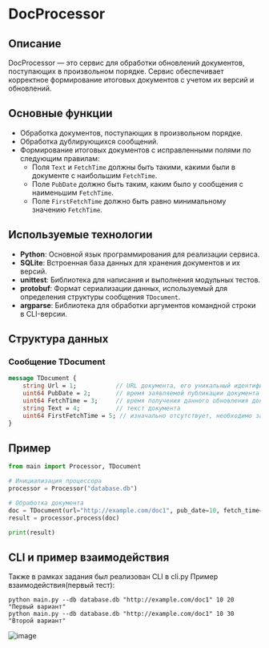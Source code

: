# DocProcessor

## Описание

DocProcessor — это сервис для обработки обновлений документов, поступающих в произвольном порядке. Сервис обеспечивает корректное формирование итоговых документов с учетом их версий и обновлений.

## Основные функции

- Обработка документов, поступающих в произвольном порядке.
- Обработка дублирующихся сообщений.
- Формирование итоговых документов с исправленными полями по следующим правилам:
  - Поля `Text` и `FetchTime` должны быть такими, какими были в документе с наибольшим `FetchTime`.
  - Поле `PubDate` должно быть таким, каким было у сообщения с наименьшим `FetchTime`.
  - Поле `FirstFetchTime` должно быть равно минимальному значению `FetchTime`.
  
## Используемые технологии

- **Python**: Основной язык программирования для реализации сервиса.
- **SQLite**: Встроенная база данных для хранения документов и их версий.
- **unittest**: Библиотека для написания и выполнения модульных тестов.
- **protobuf**: Формат сериализации данных, используемый для определения структуры сообщения `TDocument`.
- **argparse**: Библиотека для обработки аргументов командной строки в CLI-версии.

## Структура данных

### Сообщение TDocument

```protobuf
message TDocument {
    string Url = 1;           // URL документа, его уникальный идентификатор
    uint64 PubDate = 2;       // время заявляемой публикации документа
    uint64 FetchTime = 3;     // время получения данного обновления документа, может рассматриваться как идентификатор версии
    string Text = 4;          // текст документа
    uint64 FirstFetchTime = 5; // изначально отсутствует, необходимо заполнить
}
```

## Пример

```python
from main import Processor, TDocument

# Инициализация процессора
processor = Processor("database.db")

# Обработка документа
doc = TDocument(url="http://example.com/doc1", pub_date=10, fetch_time=20, text="Первый вариант")
result = processor.process(doc)

print(result)
```

## CLI и пример взаимодействия 
Также в рамках задания был реализован CLI в cli.py
Пример взаимодействия(первый тест):
```
python main.py --db database.db "http://example.com/doc1" 10 20 "Первый вариант"
python main.py --db database.db "http://example.com/doc1" 10 30 "Второй вариант"
```

![image](https://github.com/pagaf/DocProcessor/assets/112046185/c45e5acf-8b78-4a9d-a141-9fa7b0faef60)

